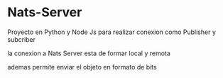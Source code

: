 # Nats-Server
Proyecto en Python y Node Js para realizar conexion como Publisher y subcriber 

la conexion a Nats Server esta de formar local y remota

ademas permite enviar el objeto en formato de bits
